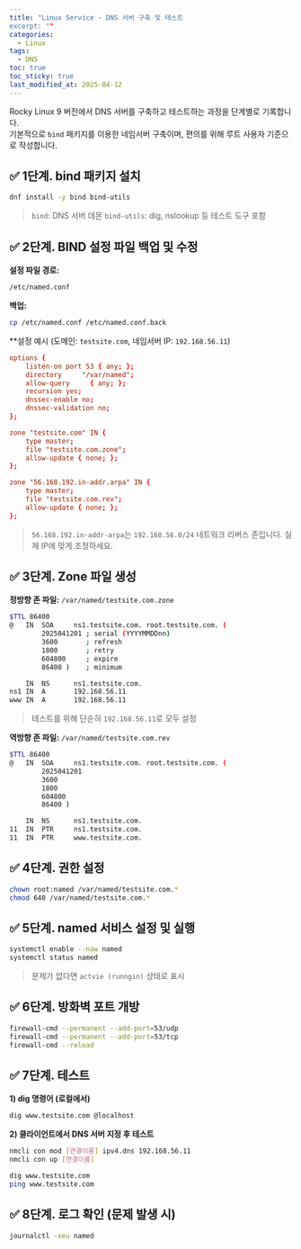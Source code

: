 ```yaml
---
title: "Linux Service - DNS 서버 구축 및 테스트
excerpt: ""
categories:
  - Linux 
tags:
  - DNS
toc: true
toc_sticky: true
last_modified_at: 2025-04-12
---
```


Rocky Linux 9 버전에서 DNS 서버를 구축하고 테스트하는 과정을 단계별로 기록합니다.   
기본적으로 `bind` 패키지를 이용한 네임서버 구축이며, 편의를 위해 루트 사용자 기준으로 작성합니다.

## ✅ 1단계. bind 패키지 설치

```bash
dnf install -y bind bind-utils
```
> `bind`: DNS 서버 데몬
> `bind-utils`: dig, nslookup 등 테스트 도구 포함

## ✅ 2단계. BIND 설정 파일 백업 및 수정

**설정 파일 경로:**
```bash
/etc/named.conf
```

**백업:**
```bash
cp /etc/named.conf /etc/named.conf.back
```

**설정 예시 (도메인: `testsite.com`, 네임서버 IP: `192.168.56.11`)
```conf
options {
    listen-on port 53 { any; };
    directory     "/var/named";
    allow-query     { any; };
    recursion yes;
    dnssec-enable no;
    dnssec-validation no;
};

zone "testsite.com" IN {
    type master;
    file "testsite.com.zone";
    allow-update { none; };
};

zone "56.168.192.in-addr.arpa" IN {
    type master;
    file "testsite.com.rev";
    allow-update { none; };
};
```
> `56.168.192.in-addr-arpa`는 `192.168.56.0/24` 네트워크 리버스 존입니다.
> 실제 IP에 맞게 조정하세요.

## ✅ 3단계. Zone 파일 생성

**정방향 존 파일:** `/var/named/testsite.com.zone`
```bash
$TTL 86400
@   IN  SOA     ns1.testsite.com. root.testsite.com. (
        2025041201 ; serial (YYYYMMDDnn)
        3600       ; refresh
        1800       ; retry
        604800     ; expire
        86400 )    ; minimum

    IN  NS      ns1.testsite.com.
ns1 IN  A       192.168.56.11
www IN  A       192.168.56.11
```
> 테스트를 위해 단순히 `192.168.56.11`로 모두 설정

**역방향 존 파일:** `/var/named/testsite.com.rev`
```bash
$TTL 86400
@   IN  SOA     ns1.testsite.com. root.testsite.com. (
        2025041201
        3600
        1800
        604800
        86400 )

    IN  NS      ns1.testsite.com.
11  IN  PTR     ns1.testsite.com.
11  IN  PTR     www.testsite.com.
```

## ✅ 4단계. 권한 설정

```bash
chown root:named /var/named/testsite.com.*
chmod 640 /var/named/testsite.com.*
```

## ✅ 5단계. named 서비스 설정 및 실행

```bash
systemctl enable --now named
systemctl status named
```
> 문제가 없다면 `actvie (runngin)` 상태로 표시

## ✅ 6단계. 방화벽 포트 개방

```bash
firewall-cmd --permanent --add-port=53/udp
firewall-cmd --permanent --add-port=53/tcp
firewall-cmd --reload
```

## ✅ 7단계. 테스트

**1) dig 명령어 (로컬에서)**
```bash
dig www.testsite.com @localhost
```

**2) 클라이언트에서 DNS 서버 지정 후 테스트**
```bash
nmcli con mod [연결이름] ipv4.dns 192.168.56.11
nmcli con up [연결이름]

dig www.testsite.com
ping www.testsite.com
```


## ✅ 8단계. 로그 확인 (문제 발생 시) 

```bash
journalctl -xeu named
```

